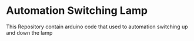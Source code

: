 # Automation Switching Lamp
This Repository contain arduino code that used to automation switching up and down the lamp
